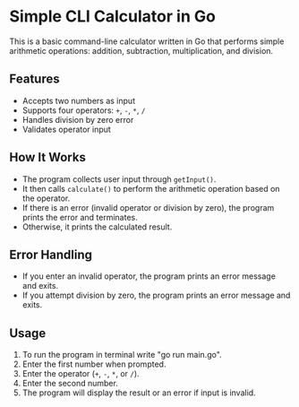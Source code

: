# Simple CLI Calculator in Go

This is a basic command-line calculator written in Go that performs simple arithmetic operations: addition, subtraction, multiplication, and division.

## Features

- Accepts two numbers as input
- Supports four operators: `+`, `-`, `*`, `/`
- Handles division by zero error
- Validates operator input

## How It Works

- The program collects user input through `getInput()`.
- It then calls `calculate()` to perform the arithmetic operation based on the operator.
- If there is an error (invalid operator or division by zero), the program prints the error and terminates.
- Otherwise, it prints the calculated result.


## Error Handling

- If you enter an invalid operator, the program prints an error message and exits.
- If you attempt division by zero, the program prints an error message and exits.


## Usage

1. To run the program in terminal write "go run main.go".
2. Enter the first number when prompted.
3. Enter the operator (`+`, `-`, `*`, or `/`).
4. Enter the second number.
5. The program will display the result or an error if input is invalid.



